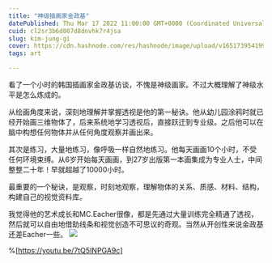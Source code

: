 ```yaml
---
title: "神级插画家金政基"
datePublished: Thu Mar 17 2022 11:00:00 GMT+0000 (Coordinated Universal Time)
cuid: cl2sr3b6d007d8dnvhk7r4jsa
slug: kim-jung-gi
cover: https://cdn.hashnode.com/res/hashnode/image/upload/v1651739541998/WzDqw36AP.jpg
tags: art

---
```


看了一个小时的韩国插画家金政基访谈，不愧是神级画家。不过大概理解了神级水平是怎么炼成的。

从绘画角度来说，深刻地理解并掌握透视是他的第一秘诀。他从幼儿园涂鸦时就已经开始画三维物体了，后来系统地学习透视后，直接跃迁到专业级。之后他可以在脑中构想任何物体并从任何角度观察并画出来。

其次是练习，大量地练习，像呼吸一样自然地练习。他每天画画10个小时，不受任何环境束缚。从6岁开始每天画画，到27岁出版第一本画集成为专业人士，中间整整二十年！早就超越了10000小时。

最重要的一个秘诀，是观察，时刻地观察，理解物体的关系、质感、材料、结构，构建自己的视觉资料库。

我觉得他的艺术成长和MC.Eacher很像，都是先通过大量训练完全精通了透视，然后就可以自由地借助线条和视觉创造不可思议的奇观。当然从开创性来说金政基还差Eacher一些。
![](https://i.imgur.com/dE9f0aU.jpg)

%[https://youtu.be/7tQ5INPGA9c]